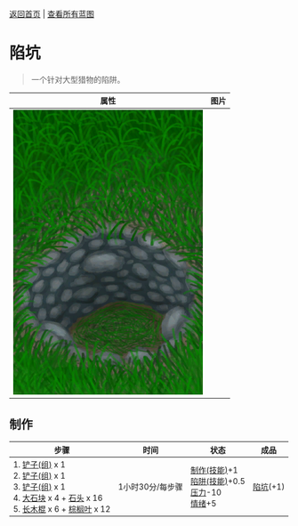 [返回首页](index.md)   |  [查看所有蓝图](blueprint.md)
# 陷坑  
> 一个针对大型猎物的陷阱。  
  
  属性  |   图片   
 ----  |  ----:   
   |  ![](Sprite/TrappingPitDisarmed.png)   
  
## 制作  
步骤  |  时间  |  状态  |  成品  
----  |  ----  |  ----  |  ----  
1. [铲子(组)](GpTag_Shovel.md) x 1<br>2. [铲子(组)](GpTag_Shovel.md) x 1<br>3. [铲子(组)](GpTag_Shovel.md) x 1<br>4. [大石块](StoneHeavy.md) x 4 + [石头](Stone.md) x 16<br>5. [长木棍](StickLong.md) x 6 + [棕榈叶](PalmFronds.md) x 12  |  1小时30分/每步骤  |  [制作(技能)](Skill_Crafting.md)+1<br>[陷阱(技能)](Skill_Trapping.md)+0.5<br>[压力](Stress.md)-10<br>[情绪](Morale.md)+5  |  [陷坑](TrappingPit.md)(+1)  
